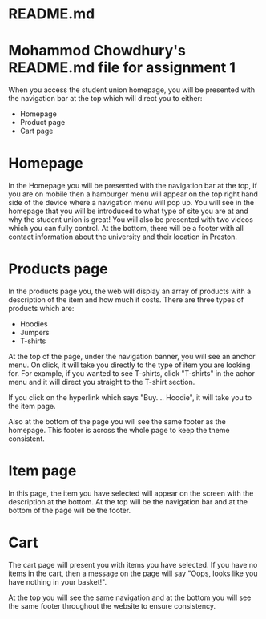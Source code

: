 # README.md
# Mohammod Chowdhury's README.md file for assignment 1

When you access the student union homepage, you will be presented with the navigation bar at the top which will direct you to either:
* Homepage
* Product page
* Cart page

# Homepage
In the Homepage you will be presented with the navigation bar at the top, if you are on mobile then a hamburger menu will appear on the top right hand side of the device where a navigation menu will pop up. 
You will see in the homepage that you will be introduced to what type of site you are at and why the student union is great! 
You will also be presented with two videos which you can fully control.
At the bottom, there will be a footer with all contact information about the university and their location in Preston.

# Products page
In the products page you, the web will display an array of products with a description of the item and how much it costs.
There are three types of products which are:
* Hoodies
* Jumpers
* T-shirts

At the top of the page, under the navigation banner, you will see an anchor menu.
On click, it will take you directly to the type of item you are looking for.
For example, if you wanted to see T-shirts, click "T-shirts" in the achor menu and it will direct you straight to the T-shirt section.

If you click on the hyperlink which says "Buy.... Hoodie", it will take you to the item page.

Also at the bottom of the page you will see the same footer as the homepage.
This footer is across the whole page to keep the theme consistent. 

# Item page
In this page, the item you have selected will appear on the screen with the description at the bottom.
At the top will be the navigation bar and at the bottom of the page will be the footer.

# Cart

The cart page will present you with items you have selected.
If you have no items in the cart, then a message on the page will say "Oops, looks like you have nothing in your basket!".

At the top you will see the same navigation and at the bottom you will see the same footer throughout the website to ensure consistency.
